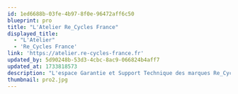 ```yaml
---
id: 1ed6688b-03fe-4b97-8f0e-96472aff6c50
blueprint: pro
title: "L'Atelier Re_Cycles France"
displayed_title:
  - "L'Atelier"
  - 'Re_Cycles France'
link: 'https://atelier.re-cycles-france.fr'
updated_by: 5d90248b-53d3-4cbc-8ac9-066824b4aff7
updated_at: 1733818573
description: "L'espace Garantie et Support Technique des marques Re_Cycles France"
thumbnail: pro2.jpg
---
```

